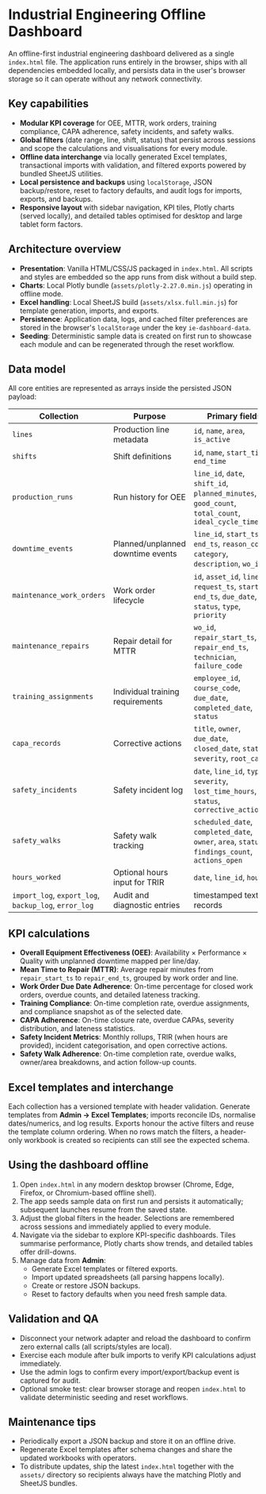 # Industrial Engineering Offline Dashboard

An offline-first industrial engineering dashboard delivered as a single `index.html` file. The application runs entirely in the browser, ships with all dependencies embedded locally, and persists data in the user's browser storage so it can operate without any network connectivity.

## Key capabilities
- **Modular KPI coverage** for OEE, MTTR, work orders, training compliance, CAPA adherence, safety incidents, and safety walks.
- **Global filters** (date range, line, shift, status) that persist across sessions and scope the calculations and visualisations for every module.
- **Offline data interchange** via locally generated Excel templates, transactional imports with validation, and filtered exports powered by bundled SheetJS utilities.
- **Local persistence and backups** using `localStorage`, JSON backup/restore, reset to factory defaults, and audit logs for imports, exports, and backups.
- **Responsive layout** with sidebar navigation, KPI tiles, Plotly charts (served locally), and detailed tables optimised for desktop and large tablet form factors.

## Architecture overview
- **Presentation**: Vanilla HTML/CSS/JS packaged in `index.html`. All scripts and styles are embedded so the app runs from disk without a build step.
- **Charts**: Local Plotly bundle (`assets/plotly-2.27.0.min.js`) operating in offline mode.
- **Excel handling**: Local SheetJS build (`assets/xlsx.full.min.js`) for template generation, imports, and exports.
- **Persistence**: Application data, logs, and cached filter preferences are stored in the browser's `localStorage` under the key `ie-dashboard-data`.
- **Seeding**: Deterministic sample data is created on first run to showcase each module and can be regenerated through the reset workflow.

## Data model
All core entities are represented as arrays inside the persisted JSON payload:

| Collection | Purpose | Primary fields |
|------------|---------|----------------|
| `lines` | Production line metadata | `id`, `name`, `area`, `is_active` |
| `shifts` | Shift definitions | `id`, `name`, `start_time`, `end_time` |
| `production_runs` | Run history for OEE | `line_id`, `date`, `shift_id`, `planned_minutes`, `good_count`, `total_count`, `ideal_cycle_time_sec` |
| `downtime_events` | Planned/unplanned downtime events | `line_id`, `start_ts`, `end_ts`, `reason_code`, `category`, `description`, `wo_id` |
| `maintenance_work_orders` | Work order lifecycle | `id`, `asset_id`, `line_id`, `request_ts`, `start_ts`, `end_ts`, `due_date`, `status`, `type`, `priority` |
| `maintenance_repairs` | Repair detail for MTTR | `wo_id`, `repair_start_ts`, `repair_end_ts`, `technician`, `failure_code` |
| `training_assignments` | Individual training requirements | `employee_id`, `course_code`, `due_date`, `completed_date`, `status` |
| `capa_records` | Corrective actions | `title`, `owner`, `due_date`, `closed_date`, `status`, `severity`, `root_cause` |
| `safety_incidents` | Safety incident log | `date`, `line_id`, `type`, `severity`, `lost_time_hours`, `status`, `corrective_actions` |
| `safety_walks` | Safety walk tracking | `scheduled_date`, `completed_date`, `owner`, `area`, `status`, `findings_count`, `actions_open` |
| `hours_worked` | Optional hours input for TRIR | `date`, `line_id`, `hours` |
| `import_log`, `export_log`, `backup_log`, `error_log` | Audit and diagnostic entries | timestamped text records |

## KPI calculations
- **Overall Equipment Effectiveness (OEE)**: Availability × Performance × Quality with unplanned downtime mapped per line/day.
- **Mean Time to Repair (MTTR)**: Average repair minutes from `repair_start_ts` to `repair_end_ts`, grouped by work order and line.
- **Work Order Due Date Adherence**: On-time percentage for closed work orders, overdue counts, and detailed lateness tracking.
- **Training Compliance**: On-time completion rate, overdue assignments, and compliance snapshot as of the selected date.
- **CAPA Adherence**: On-time closure rate, overdue CAPAs, severity distribution, and lateness statistics.
- **Safety Incident Metrics**: Monthly rollups, TRIR (when hours are provided), incident categorisation, and open corrective actions.
- **Safety Walk Adherence**: On-time completion rate, overdue walks, owner/area breakdowns, and action follow-up counts.

## Excel templates and interchange
Each collection has a versioned template with header validation. Generate templates from **Admin → Excel Templates**; imports reconcile IDs, normalise dates/numerics, and log results. Exports honour the active filters and reuse the template column ordering. When no rows match the filters, a header-only workbook is created so recipients can still see the expected schema.

## Using the dashboard offline
1. Open `index.html` in any modern desktop browser (Chrome, Edge, Firefox, or Chromium-based offline shell).
2. The app seeds sample data on first run and persists it automatically; subsequent launches resume from the saved state.
3. Adjust the global filters in the header. Selections are remembered across sessions and immediately applied to every module.
4. Navigate via the sidebar to explore KPI-specific dashboards. Tiles summarise performance, Plotly charts show trends, and detailed tables offer drill-downs.
5. Manage data from **Admin**:
   - Generate Excel templates or filtered exports.
   - Import updated spreadsheets (all parsing happens locally).
   - Create or restore JSON backups.
   - Reset to factory defaults when you need fresh sample data.

## Validation and QA
- Disconnect your network adapter and reload the dashboard to confirm zero external calls (all scripts/styles are local).
- Exercise each module after bulk imports to verify KPI calculations adjust immediately.
- Use the admin logs to confirm every import/export/backup event is captured for audit.
- Optional smoke test: clear browser storage and reopen `index.html` to validate deterministic seeding and reset workflows.

## Maintenance tips
- Periodically export a JSON backup and store it on an offline drive.
- Regenerate Excel templates after schema changes and share the updated workbooks with operators.
- To distribute updates, ship the latest `index.html` together with the `assets/` directory so recipients always have the matching Plotly and SheetJS bundles.

